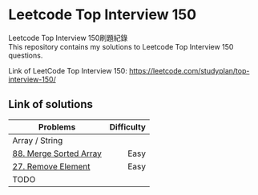 # Leetcode Top Interview 150
Leetcode Top Interview 150刷題紀錄  
This repository contains my solutions to Leetcode Top Interview 150 questions.

Link of LeetCode Top Interview 150: <https://leetcode.com/studyplan/top-interview-150/>

## Link of solutions
|Problems|Difficulty|
|--------|---------:|
|   Array / String  |
|[88. Merge Sorted Array](https://github.com/fangha1216/LeetCode_Top_Interview_150/blob/main/array_string/88-Merge%20Sorted%20Array.md)| Easy|
|[27. Remove Element](https://github.com/fangha1216/LeetCode_Top_Interview_150/blob/main/array_string/27-Remove%20Element.md)| Easy|
|TODO | |
